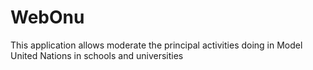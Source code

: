 # WebOnu
This application allows moderate the principal activities doing in Model United Nations in schools and universities
